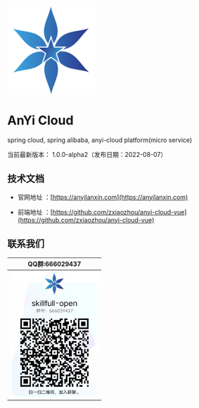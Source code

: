 <img src="./docs/images/logo.png"  height="200" width="200">

AnYi Cloud
===============
spring cloud, spring alibaba, anyi-cloud platform(micro service)

当前最新版本： 1.0.0-alpha2（发布日期：2022-08-07）


技术文档
-----------------------------------

- 官网地址 ：[https://anyilanxin.com](https://anyilanxin.com)

- 前端地址 ：[https://github.com/zxiaozhou/anyi-cloud-vue](https://github.com/zxiaozhou/anyi-cloud-vue)

联系我们
-----------------------------------

| QQ群:666029437                                                  |
|----------------------------------------------------------------|
| <img src="./docs/images/qq_group.png" width="200"> |
